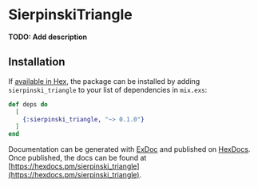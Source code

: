 # SierpinskiTriangle

**TODO: Add description**

## Installation

If [available in Hex](https://hex.pm/docs/publish), the package can be installed
by adding `sierpinski_triangle` to your list of dependencies in `mix.exs`:

```elixir
def deps do
  [
    {:sierpinski_triangle, "~> 0.1.0"}
  ]
end
```

Documentation can be generated with [ExDoc](https://github.com/elixir-lang/ex_doc)
and published on [HexDocs](https://hexdocs.pm). Once published, the docs can
be found at [https://hexdocs.pm/sierpinski_triangle](https://hexdocs.pm/sierpinski_triangle).

